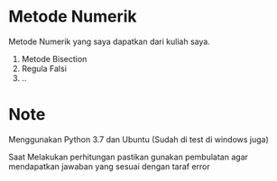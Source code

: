 # Metode Numerik
Metode Numerik yang saya dapatkan dari kuliah saya.

1. Metode Bisection
2. Regula Falsi
3. ..

# Note
Menggunakan Python 3.7 dan Ubuntu (Sudah di test di windows juga)

Saat Melakukan perhitungan pastikan gunakan pembulatan agar mendapatkan jawaban yang sesuai dengan taraf error
